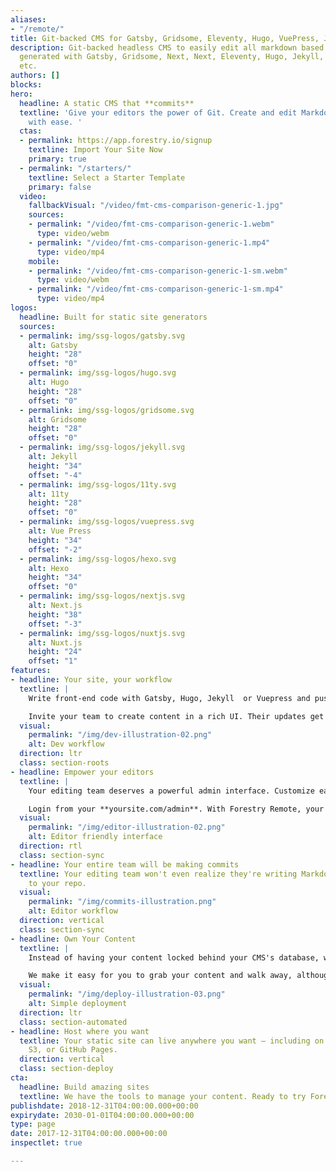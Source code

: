 ```yaml
---
aliases:
- "/remote/"
title: Git-backed CMS for Gatsby, Gridsome, Eleventy, Hugo, VuePress, Jekyll, etc.
description: Git-backed headless CMS to easily edit all markdown based static sites
  generated with Gatsby, Gridsome, Next, Next, Eleventy, Hugo, Jekyll, VuePress, Hexo,
  etc.
authors: []
blocks: 
hero:
  headline: A static CMS that **commits**
  textline: 'Give your editors the power of Git. Create and edit Markdown-based content
    with ease. '
  ctas:
  - permalink: https://app.forestry.io/signup
    textline: Import Your Site Now
    primary: true
  - permalink: "/starters/"
    textline: Select a Starter Template
    primary: false
  video:
    fallbackVisual: "/video/fmt-cms-comparison-generic-1.jpg"
    sources:
    - permalink: "/video/fmt-cms-comparison-generic-1.webm"
      type: video/webm
    - permalink: "/video/fmt-cms-comparison-generic-1.mp4"
      type: video/mp4
    mobile:
    - permalink: "/video/fmt-cms-comparison-generic-1-sm.webm"
      type: video/webm
    - permalink: "/video/fmt-cms-comparison-generic-1-sm.mp4"
      type: video/mp4
logos:
  headline: Built for static site generators
  sources:
  - permalink: img/ssg-logos/gatsby.svg
    alt: Gatsby
    height: "28"
    offset: "0"
  - permalink: img/ssg-logos/hugo.svg
    alt: Hugo
    height: "28"
    offset: "0"
  - permalink: img/ssg-logos/gridsome.svg
    alt: Gridsome
    height: "28"
    offset: "0"
  - permalink: img/ssg-logos/jekyll.svg
    alt: Jekyll
    height: "34"
    offset: "-4"
  - permalink: img/ssg-logos/11ty.svg
    alt: 11ty
    height: "28"
    offset: "0"
  - permalink: img/ssg-logos/vuepress.svg
    alt: Vue Press
    height: "34"
    offset: "-2"
  - permalink: img/ssg-logos/hexo.svg
    alt: Hexo
    height: "34"
    offset: "0"
  - permalink: img/ssg-logos/nextjs.svg
    alt: Next.js
    height: "38"
    offset: "-3"
  - permalink: img/ssg-logos/nuxtjs.svg
    alt: Nuxt.js
    height: "24"
    offset: "1"
features:
- headline: Your site, your workflow
  textline: |
    Write front-end code with Gatsby, Hugo, Jekyll  or Vuepress and push to your Git repo. Forestry will pull in your commits and update the CMS.

    Invite your team to create content in a rich UI. Their updates get committed back without merge conflicts.
  visual:
    permalink: "/img/dev-illustration-02.png"
    alt: Dev workflow
  direction: ltr
  class: section-roots
- headline: Empower your editors
  textline: |
    Your editing team deserves a powerful admin interface. Customize each page with Forestry's rich editing fields.

    Login from your **yoursite.com/admin**. With Forestry Remote, your site will transcend static.
  visual:
    permalink: "/img/editor-illustration-02.png"
    alt: Editor friendly interface
  direction: rtl
  class: section-sync
- headline: Your entire team will be making commits
  textline: Your editing team won't even realize they're writing Markdown and committing
    to your repo.
  visual:
    permalink: "/img/commits-illustration.png"
    alt: Editor workflow
  direction: vertical
  class: section-sync
- headline: Own Your Content
  textline: |
    Instead of having your content locked behind your CMS's database, we just commit it to your git repository.

    We make it easy for you to grab your content and walk away, although we don't think you will ;)
  visual:
    permalink: "/img/deploy-illustration-03.png"
    alt: Simple deployment
  direction: ltr
  class: section-automated
- headline: Host where you want
  textline: Your static site can live anywhere you want — including on Netlify, Amazon
    S3, or GitHub Pages.
  direction: vertical
  class: section-deploy
cta:
  headline: Build amazing sites
  textline: We have the tools to manage your content. Ready to try Forestry?
publishdate: 2018-12-31T04:00:00.000+00:00
expirydate: 2030-01-01T04:00:00.000+00:00
type: page
date: 2017-12-31T04:00:00.000+00:00
inspectlet: true

---
```

